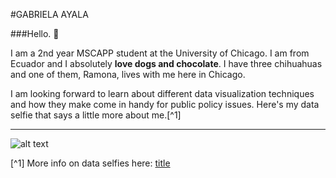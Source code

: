 #GABRIELA AYALA

###Hello. :wave:

I am a 2nd year MSCAPP student at the University of Chicago. I am from Ecuador and I absolutely **love dogs and chocolate**. I have three chihuahuas and one of them, Ramona, lives with me here in Chicago.

I am looking forward to learn about different data visualization techniques and how they make come in handy for public policy issues. Here's my data selfie that says a little more about me.[^1]

---

![alt text](data_selfie.jpg)

[^1] More info on data selfies here: [title](https://ideas.ted.com/how-to-draw-your-own-selfie-using-your-personal-data/)
